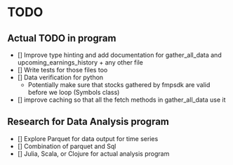 # TODO

## Actual TODO in program
- [] Improve type hinting and add documentation for gather_all_data and upcoming_earnings_history + any other file
- [] Write tests for those files too
- [] Data verification for python
  - Potentially make sure that stocks gathered by fmpsdk are valid before we loop (Symbols class)
- [] improve caching so that all the fetch methods in gather_all_data use it

## Research for Data Analysis program
- [] Explore Parquet for data output for time series
- [] Combination of parquet and Sql
- [] Julia, Scala, or Clojure for actual analysis program
